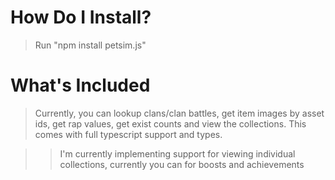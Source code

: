 # How Do I Install?

> Run "npm install petsim.js"

# What's Included

> Currently, you can lookup clans/clan battles, get item images by asset ids, get rap values, get exist counts and view the collections. This comes with full typescript support and types.

> > I'm currently implementing support for viewing individual collections, currently you can for boosts and achievements
